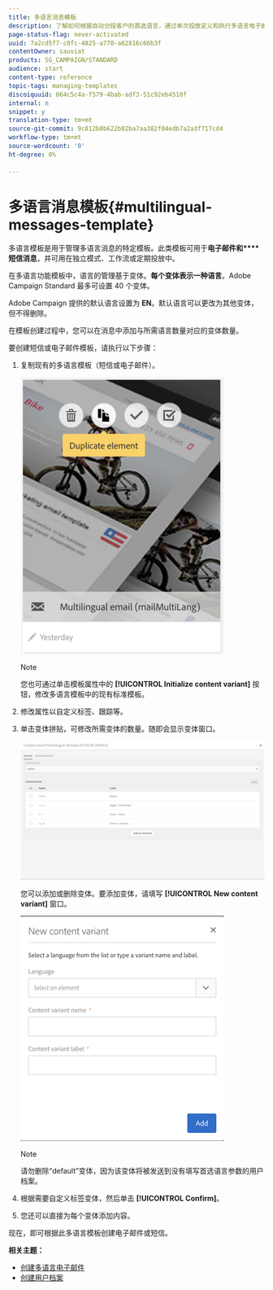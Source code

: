 ```yaml
---
title: 多语言消息模板
description: 了解如何根据自动分段客户的首选语言，通过单次投放定义和执行多语言电子邮件/短信投放。关于每次投放之绩效的报告，可以细分到语言和各个级别。
page-status-flag: never-activated
uuid: 7a2cd5f7-c0fc-4825-a770-a62816c66b3f
contentOwner: sauviat
products: SG_CAMPAIGN/STANDARD
audience: start
content-type: reference
topic-tags: managing-templates
discoiquuid: 064c5c4a-f579-4bab-adf3-51c92eb4518f
internal: n
snippet: y
translation-type: tm+mt
source-git-commit: 9c812b0b622b82ba7aa382f04edb7a2a3f717cd4
workflow-type: tm+mt
source-wordcount: '0'
ht-degree: 0%

---
```



# 多语言消息模板{#multilingual-messages-template}

多语言模板是用于管理多语言消息的特定模板。此类模板可用于&#x200B;**电子邮件和****短信消息**，并可用在独立模式、工作流或定期投放中。

在多语言功能模板中，语言的管理基于变体。**每个变体表示一种语言**。Adobe Campaign Standard 最多可设置 40 个变体。

Adobe Campaign 提供的默认语言设置为 **EN**。默认语言可以更改为其他变体，但不得删除。

在模板创建过程中，您可以在消息中添加与所需语言数量对应的变体数量。

要创建短信或电子邮件模板，请执行以下步骤：

1. 复制现有的多语言模板（短信或电子邮件）。

   ![](assets/multi_template_duplicate.png)

   >[!NOTE]
   >
   >您也可通过单击模板属性中的 **[!UICONTROL Initialize content variant]** 按钮，修改多语言模板中的现有标准模板。

1. 修改属性以自定义标签、跟踪等。

1. 单击变体拼贴，可修改所需变体的数量。随即会显示变体窗口。

   ![](assets/multi_template_variants.png)

   您可以添加或删除变体。要添加变体，请填写 **[!UICONTROL New content variant]** 窗口。

   ![](assets/multi_template_newvariant.png)

   >[!NOTE]
   >
   >请勿删除“default”变体，因为该变体将被发送到没有填写首选语言参数的用户档案。

1. 根据需要自定义标签变体，然后单击 **[!UICONTROL Confirm]**。

1. 您还可以直接为每个变体添加内容。

现在，即可根据此多语言模板创建电子邮件或短信。

**相关主题：**

* [创建多语言电子邮件](../../channels/using/creating-a-multilingual-email.md)
* [创建用户档案](../../audiences/using/creating-profiles.md)
